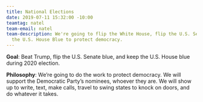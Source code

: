 ```yaml
---
title: National Elections
date: 2019-07-11 15:32:00 -10:00
teamtag: natel
team-email: natel
team-description: We're going to flip the White House, flip the U.S. Senate, and keep
  the U.S. House Blue to protect democracy.
---
```


**Goal**: Beat Trump, flip the U.S. Senate blue, and keep the U.S. House blue during 2020 election.

**Philosophy**: We’re going to do the work to protect democracy.  We will support the Democratic Party’s nominees, whoever they are.  We will show up to write, text, make calls, travel to swing states to knock on doors, and do whatever it takes.  

